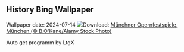 ## History Bing Wallpaper
Wallpaper date: 2024-07-14
![](https://www.bing.com/th?id=OHR.IntNatTheatreMunich_DE-DE4410278977_UHD.jpg&w=1000)Download: [Münchner Opernfestspiele, München (© B.O'Kane/Alamy Stock Photo)](https://www.bing.com/th?id=OHR.IntNatTheatreMunich_DE-DE4410278977_UHD.jpg)

Auto get programm by LtgX
